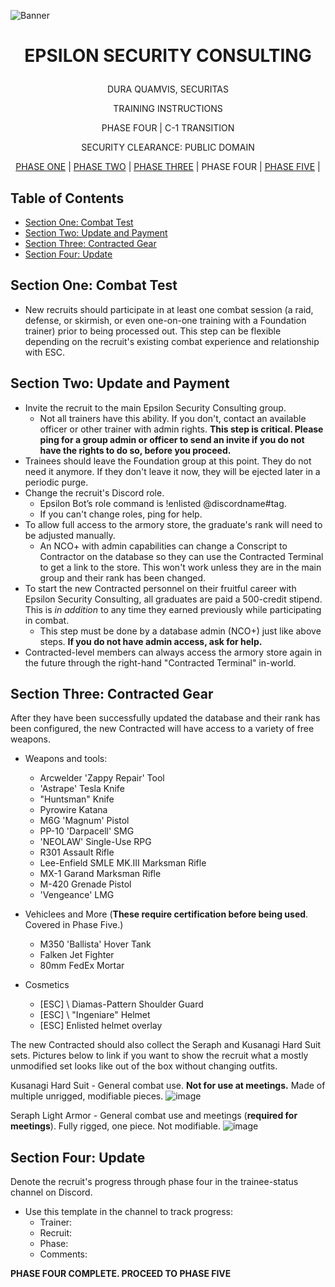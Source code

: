 <p align="center">
  
![Banner](https://github.com/ElesCloud/ESCHandbook/blob/main/Banner.jpg)
  
</p>

# <p align='center'> EPSILON SECURITY CONSULTING </p> 

<p align="center"> DURA QUAMVIS, SECURITAS </p>
  
<p align="center"> TRAINING INSTRUCTIONS </p>

<p align="center"> PHASE FOUR | C-1 TRANSITION </p>

<p align="center"> SECURITY CLEARANCE: PUBLIC DOMAIN </p>

<p align="center"> 
 <a href= https://github.com/ElesCloud/ESCDocuments/blob/main/Training_PhaseOne.md>PHASE ONE</a> |
 <a href= https://github.com/ElesCloud/ESCDocuments/blob/main/Training_PhaseTwo.md>PHASE TWO</a> | 
 <a href= https://github.com/ElesCloud/ESCDocuments/blob/main/Training_PhaseThree.md>PHASE THREE</a> |
 PHASE FOUR |
 <a href= https://github.com/ElesCloud/ESCDocuments/blob/main/Training_PhaseFive.md>PHASE FIVE</a> | 
 
</p>

## Table of Contents
  - [Section One: Combat Test](#section-one-combat-test)
  - [Section Two: Update and Payment](#section-two-update-and-payment)
  - [Section Three: Contracted Gear](#section-three-contracted-gear)
  - [Section Four: Update](#section-four-update)

## Section One: Combat Test
- New recruits should participate in at least one combat session (a raid, defense, or skirmish, or even one-on-one training with a Foundation trainer) prior to being processed out. This step can be flexible depending on the recruit's existing combat experience and relationship with ESC.

## Section Two: Update and Payment
- Invite the recruit to the main Epsilon Security Consulting group.
  - Not all trainers have this ability. If you don't, contact an available officer or other trainer with admin rights. **This step is critical. Please ping for a group admin or officer to send an invite if you do not have the rights to do so, before you proceed.**
- Trainees should leave the Foundation group at this point. They do not need it anymore. If they don't leave it now, they will be ejected later in a periodic purge.
- Change the recruit's Discord role.
  - Epsilon Bot’s role command is !enlisted @discordname#tag.
  - If you can't change roles, ping for help.
- To allow full access to the armory store, the graduate's rank will need to be adjusted manually. 
  - An NCO+ with admin capabilities can change a Conscript to Contractor on the database so they can use the Contracted Terminal to get a link to the store. This won't work unless they are in the main group and their rank has been changed.
- To start the new Contracted personnel on their fruitful career with Epsilon Security Consulting, all graduates are paid a 500-credit stipend. This is _in addition_ to any time they earned previously while participating in combat.
  - This step must be done by a database admin (NCO+) just like above steps. **If you do not have admin access, ask for help.**
- Contracted-level members can always access the armory store again in the future through the right-hand "Contracted Terminal" in-world.

## Section Three: Contracted Gear

After they have been successfully updated the database and their rank has been configured, the new Contracted will have access to a variety of free weapons.
- Weapons and tools:
  - Arcwelder 'Zappy Repair' Tool
  - 'Astrape' Tesla Knife
  - "Huntsman" Knife
  - Pyrowire Katana
  - M6G 'Magnum' Pistol
  - PP-10 'Darpacell' SMG
  - 'NEOLAW' Single-Use RPG
  - R301 Assault Rifle
  - Lee-Enfield SMLE MK.III Marksman Rifle
  - MX-1 Garand Marksman Rifle
  - M-420 Grenade Pistol
  - 'Vengeance' LMG

- Vehiclees and More (**These require certification before being used**. Covered in Phase Five.)
  - M350 'Ballista' Hover Tank
  - Falken Jet Fighter
  - 80mm FedEx Mortar

- Cosmetics
  - [ESC] \\ Diamas-Pattern Shoulder Guard
  - [ESC] \\ "Ingeniare" Helmet
  - [ESC] Enlisted helmet overlay



The new Contracted should also collect the Seraph and Kusanagi Hard Suit sets. Pictures below to link if you want to show the recruit what a mostly unmodified set looks like out of the box without changing outfits.

Kusanagi Hard Suit - General combat use. **Not for use at meetings.** Made of multiple unrigged, modifiable pieces.
![image](https://user-images.githubusercontent.com/71983240/148656770-0f66a1ef-b922-4e4e-84ed-e0ee4ac30f5d.png)

Seraph Light Armor - General combat use and meetings (**required for meetings**). Fully rigged, one piece. Not modifiable.
![image](https://user-images.githubusercontent.com/71983240/148656913-7824c117-e7d3-45ec-bcc2-39f155b2f3ec.png)


## Section Four: Update
Denote the recruit's progress through phase four in the trainee-status channel on Discord.
   - Use this template in the channel to track progress:
     - Trainer:
     - Recruit:
     - Phase:
     - Comments:

**PHASE FOUR COMPLETE. PROCEED TO PHASE FIVE** 
